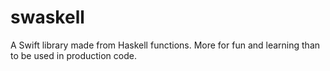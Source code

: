 # swaskell
A Swift library made from Haskell functions. More for fun and learning than to be used in production code.

